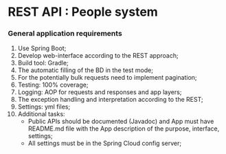 # REST API : People system

### General application requirements
1. Use Spring Boot;
2. Develop web-interface according to the REST approach;
3. Build tool: Gradle;
4. The automatic filling of the BD in the test mode;
5. For the potentially bulk requests need to implement pagination;
6. Testing: 100% coverage;
7. Logging: AOP for requests and responses and app layers;
8. The exception handling and interpretation according to the REST;
9. Settings: yml files;
10. Additional tasks:
    * Public APIs should be documented (Javadoc) and App must have README.md file with 
    the App description of the purpose, interface, settings;
    * All settings must be in the Spring Cloud config server;


